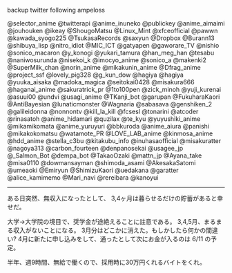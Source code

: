 backup
twitter
following
ampeloss

@selector_anime
@twitterapi
@anime_inuneko
@publickey
@anime_aimaimi
@jouhouken
@ikeay
@ShougoMatsu
@Linux_Mint
@xfceofficial
@pawwn
@kawada_syogo225
@TsukasaRecords
@saxyun
@Dropbox
@Burann13
@shibuya_lisp
@nitro_idiot
@MIC_ICT
@gatyapen
@gaworare_TV
@nishio
@sonico_macaron
@y_konogi
@yukari_tamura
@han_meg_han
@tesabu
@naniwosurunda
@nisekoi_k
@imocyo_anime
@sonico_a
@makenki2
@SuperMilk_chan
@norin_anime
@mikakunin_anime
@Dfrag_anime
@project_ssf
@lovely_pig328
@g_kun_dow
@hagiya
@hagiya
@yuuka_aisaka
@madoka_magica
@seitokai0428
@misakura666
@haganai_anime
@sakuratrick_pr
@1to100pen
@zick_minoh
@yuji_kurenai
@asuui00
@undvi
@usagi_anime
@TKanji_bot
@garupan
@FukuharaKaori
@AntiBayesian
@lunaticmonster
@Wagnaria
@sabasava
@genshiken_2
@galileidonna
@nonnontv
@kill_la_kill
@fcsesl
@tonarini
@atcoder
@rinasatoh
@anime_hidamari
@quzilax
@te_kyu
@yuyushiki_anime
@mikamikomata
@anime_yuruyuri
@bbkuroda
@anime_aiura
@panishi
@mikakokomatsu
@watamote_PR
@LOVE_LAB_anime
@kinmosa_anime
@hdd_anime
@stella_c3bu
@kitakubu_info
@inuhasaofficial
@misakuratter
@nagoya313
@carbon_fourteen
@denpanosekai
@usagee_jp
@_Salmon_Bot
@dempa_bot
@TakaoOzaki
@mattn_jp
@Ayana_take
@misa0110
@dowmansayman
@shimoda_asami
@AkesakaSatomi
@umeaoki
@Emiryun
@ShimizuKaori
@uedakana
@garatter
@alice_kamimemo
@Mari_navi
@rereibara
@kanoyui

---

ある日突然、無収入になったとして、
3,4ヶ月は暮らせるだけの貯蓄があると幸せだ。

大学→大学院の境目で、奨学金が途絶えることに註意である。
3,4,5月、まるまる収入がないことになる。
3月分はどこかに消えた。もしかしたら何かの間違い?
4月に新たに申し込みをして、通ったとして次にお金が入るのは 6/11 の予定。

半年、週9時間、無給で働くので、採用時に30万円くれるバイトをくれ。

